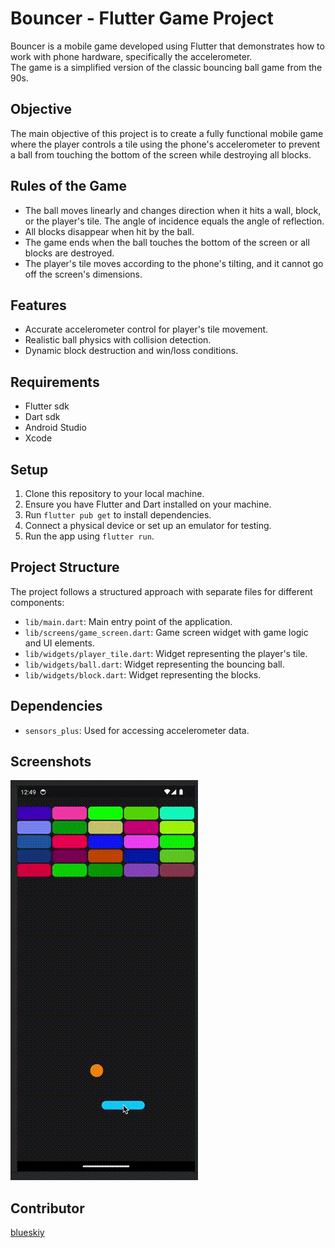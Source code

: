 # Bouncer - Flutter Game Project

Bouncer is a mobile game developed using Flutter that demonstrates how to work with phone hardware, specifically the accelerometer.  
The game is a simplified version of the classic bouncing ball game from the 90s.

## Objective

The main objective of this project is to create a fully functional mobile game where the player controls a tile using the phone's accelerometer to prevent a ball from touching the bottom of the screen while destroying all blocks.

## Rules of the Game

- The ball moves linearly and changes direction when it hits a wall, block, or the player's tile. The angle of incidence equals the angle of reflection.
- All blocks disappear when hit by the ball.
- The game ends when the ball touches the bottom of the screen or all blocks are destroyed.
- The player's tile moves according to the phone's tilting, and it cannot go off the screen's dimensions.

## Features

- Accurate accelerometer control for player's tile movement.
- Realistic ball physics with collision detection.
- Dynamic block destruction and win/loss conditions.

## Requirements 
- Flutter sdk 
- Dart sdk
- Android Studio
- Xcode

## Setup

1. Clone this repository to your local machine.
2. Ensure you have Flutter and Dart installed on your machine.
3. Run `flutter pub get` to install dependencies.
4. Connect a physical device or set up an emulator for testing.
5. Run the app using `flutter run`.

## Project Structure

The project follows a structured approach with separate files for different components:

- `lib/main.dart`: Main entry point of the application.
- `lib/screens/game_screen.dart`: Game screen widget with game logic and UI elements.
- `lib/widgets/player_tile.dart`: Widget representing the player's tile.
- `lib/widgets/ball.dart`: Widget representing the bouncing ball.
- `lib/widgets/block.dart`: Widget representing the blocks.

## Dependencies

- `sensors_plus`: Used for accessing accelerometer data.
## Screenshots
![Preview](https://github.com/blueskiy01/mobile-dev/blob/main/bouncer_game/lib/asset/images/readme.gif)

## Contributor
[blueskiy](github.com/blueskiy01)

 